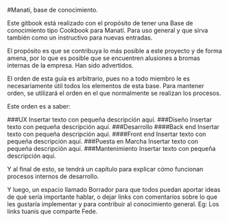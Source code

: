 #Manatí, base de conocimiento.

Este gitbook está realizado con el propósito de tener una Base de conocimiento tipo Cookbook para Manatí. Para uso general y que sirva también como un instructivo para nuevas entradas.

El propósito es que se contribuya lo más posible a este proyecto y de forma amena, por lo que es posible que se encuentren alusiones a bromas internas de la empresa. Han sido advertidos.

El orden de esta guía es arbitrario, pues no a todo miembro le es necesariamente útil todos los elementos de esta base. Para mantener orden, se utilizará el orden en el que normalmente se realizan los procesos.

Este orden es a saber:

###UX
Insertar texto con pequeña descripción aquí.
###Diseño
Insertar texto con pequeña descripción aquí.
###Desarrollo
####Back end
Insertar texto con pequeña descripción aquí.
####Front end
Insertar texto con pequeña descripción aquí.
###Puesta en Marcha
Insertar texto con pequeña descripción aquí.
###Mantenimiento
Insertar texto con pequeña descripción aquí.

Y al final de esto, se tendrá un capítulo para explicar cómo funcionan procesos internos de desarrollo. 

Y luego, un espacio llamado Borrador para que todos puedan aportar ideas de qué sería importante hablar, o dejar links con comentarios sobre lo que les gustaría implementar y para contribuir al conocimiento general. Eg: Los links tuanis que comparte Fede.









































































































































































































































































































































































































































































































































































































































































































































































































